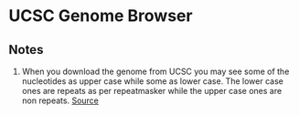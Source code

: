 # UCSC Genome Browser

## Notes

1. When you download the genome from UCSC you may see some of the nucleotides as upper case while some as lower case. The lower case ones are repeats as per repeatmasker while the upper case ones are non repeats. [Source](https://biology.stackexchange.com/a/45304)

   